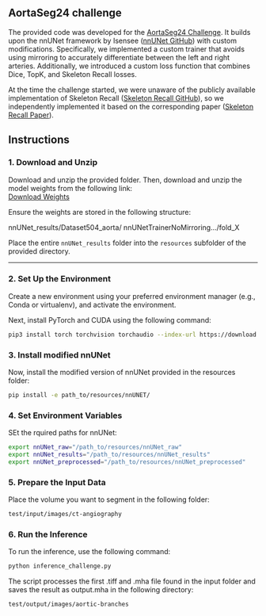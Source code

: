 ## AortaSeg24 challenge
The provided code was developed for the [AortaSeg24 Challenge](https://aortaseg24.grand-challenge.org/). It builds upon the nnUNet framework by Isensee ([nnUNet GitHub](https://github.com/MIC-DKFZ/nnUNet)) with custom modifications. Specifically, we implemented a custom trainer that avoids using mirroring to accurately differentiate between the left and right arteries. Additionally, we introduced a custom loss function that combines Dice, TopK, and Skeleton Recall losses.

At the time the challenge started, we were unaware of the publicly available implementation of Skeleton Recall ([Skeleton Recall GitHub](https://github.com/MIC-DKFZ/Skeleton-Recall)), so we independently implemented it based on the corresponding paper ([Skeleton Recall Paper](https://arxiv.org/abs/2404.03010)).

## Instructions

### 1. Download and Unzip
Download and unzip the provided folder. Then, download and unzip the model weights from the following link:  
[Download Weights](https://fileshare.uibk.ac.at/d/1f307883aec746028f24/)

Ensure the weights are stored in the following structure:

nnUNet_results/Dataset504_aorta/ nnUNetTrainerNoMirroring.../fold_X

Place the entire `nnUNet_results` folder into the `resources` subfolder of the provided directory.

---

### 2. Set Up the Environment

Create a new environment using your preferred environment manager (e.g., Conda or virtualenv), and activate the environment.

Next, install PyTorch and CUDA using the following command:

```bash
pip3 install torch torchvision torchaudio --index-url https://download.pytorch.org/whl/cu118
```

### 3. Install modified nnUNet
Now, install the modified version of nnUNet provided in the resources folder:

```bash
pip install -e path_to/resources/nnUNET/
```
### 4. Set Environment Variables
SEt the rquired paths for nnUNet:

```bash
export nnUNet_raw="/path_to/resources/nnUNet_raw"
export nnUNet_results="/path_to/resources/nnUNet_results"
export nnUNet_preprocessed="/path_to/resources/nnUNet_preprocessed"
```

### 5. Prepare the Input Data
Place the volume you want to segment in the following folder:
```bash
test/input/images/ct-angiography
```

### 6. Run the Inference
To run the inference, use the following command:
```bash
python inference_challenge.py
```
 The script processes the first .tiff and .mha file found in the input folder and saves the result as output.mha in the following directory:
```bash
test/output/images/aortic-branches
```
